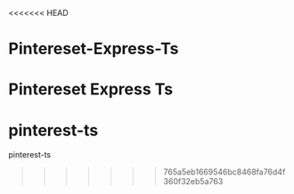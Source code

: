 <<<<<<< HEAD
# Pintereset-Express-Ts
Pintereset Express Ts
=======
# pinterest-ts
pinterest-ts
>>>>>>> 765a5eb1669546bc8468fa76d4f360f32eb5a763
